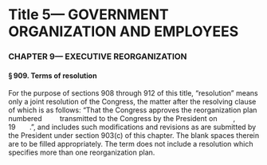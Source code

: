 
# Title 5— GOVERNMENT ORGANIZATION AND EMPLOYEES
### CHAPTER 9— EXECUTIVE REORGANIZATION
#### § 909. Terms of resolution

For the purpose of sections 908 through 912 of this title, “resolution” means only a joint resolution of the Congress, the matter after the resolving clause of which is as follows: “That the Congress approves the reorganization plan numbered      transmitted to the Congress by the President on   , 19  .”, and includes such modifications and revisions as are submitted by the President under section 903(c) of this chapter. The blank spaces therein are to be filled appropriately. The term does not include a resolution which specifies more than one reorganization plan.
